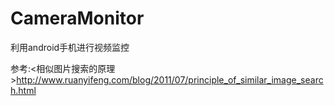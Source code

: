 # CameraMonitor
利用android手机进行视频监控

参考:<相似图片搜索的原理>http://www.ruanyifeng.com/blog/2011/07/principle_of_similar_image_search.html
